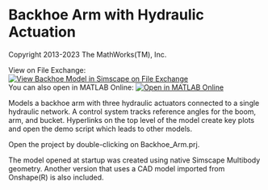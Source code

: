 # **Backhoe Arm with Hydraulic Actuation**
Copyright 2013-2023 The MathWorks(TM), Inc.

View on File Exchange: [![View Backhoe Model in Simscape on File Exchange](https://www.mathworks.com/matlabcentral/images/matlab-file-exchange.svg)](https://www.mathworks.com/matlabcentral/fileexchange/39520-backhoe-model-in-simscape)  
You can also open in MATLAB Online: [![Open in MATLAB Online](https://www.mathworks.com/images/responsive/global/open-in-matlab-online.svg)](https://matlab.mathworks.com/open/github/v1?repo=mathworks/Simscape-Backhoe-Arm&project=Backhoe_Arm.prj)

Models a backhoe arm with three hydraulic actuators connected to a single
hydraulic network.  A control system tracks reference angles for
the boom, arm, and bucket. Hyperlinks on the top level of the model
create key plots and open the demo script which leads to other models.

Open the project by double-clicking on Backhoe_Arm.prj.

The model opened at startup was created using native Simscape Multibody
geometry.  Another version that uses a CAD model imported from Onshape(R)
is also included.

